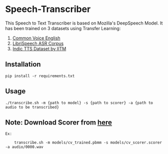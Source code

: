
# Speech-Transcriber

This Speech to Text Transcriber is based on Mozilla's DeepSpeech Model. It has been trained on 3 datasets using Transfer Learning:

1) [Common Voice English](https://commonvoice.mozilla.org/en/datasets)
2) [LibriSpeech ASR Corpus](https://www.openslr.org/12/)
3) [Indic TTS Dataset by IITM](https://www.iitm.ac.in/donlab/tts/database.php)


## Installation
	
	pip install -r requirements.txt

## Usage

	./transcribe.sh -m {path to model} -s {path to scorer} -a {path to audio to be transcribed}

## Note: Download Scorer from [here](https://github.com/mozilla/DeepSpeech/releases/download/v0.9.3/deepspeech-0.9.3-models.scorer)

	Ex: 

		transcribe.sh -m models/cv_trained.pbmm -s models/cv_scorer.scorer -a audio/0000.wav
	
